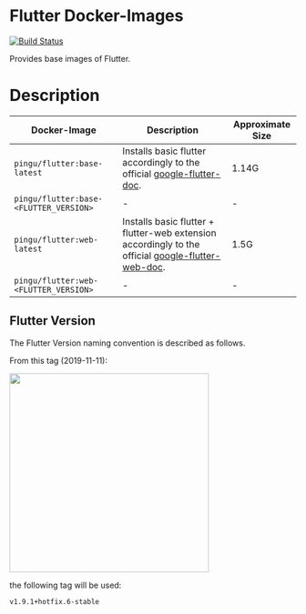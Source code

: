 # Flutter Docker-Images

[![Build Status](https://drone.quving.com/api/badges/Quving/flutter/status.svg)](https://drone.quving.com/Quving/flutter)

Provides base images of Flutter.

# Description
| Docker-Image                         | Description                                                                                                                                   | Approximate Size |
|--------------------------------------|-----------------------------------------------------------------------------------------------------------------------------------------------|------------------|
| ```pingu/flutter:base-latest```            | Installs basic flutter accordingly to the official [google-flutter-doc](https://flutter.dev/docs/get-started/install/linux).                  | 1.14G            |
| ```pingu/flutter:base-<FLUTTER_VERSION>``` | -                                                                                                                                             | -                |
| ```pingu/flutter:web-latest```             | Installs basic flutter + flutter-web extension accordingly to the official [google-flutter-web-doc](https://flutter.dev/docs/get-started/web).| 1.5G             |
| ```pingu/flutter:web-<FLUTTER_VERSION>```  | -                                                                                                                                             | -                |


## Flutter Version
The Flutter Version naming convention is described as follows.

From this tag (2019-11-11):

<img src="https://i.imgur.com/4gRoi8S.png" width=350>

the following tag will be used:

```
v1.9.1+hotfix.6-stable
```
